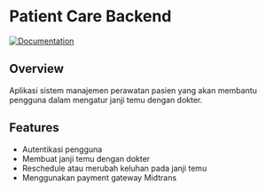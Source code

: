 # Patient Care Backend

[![Documentation](https://img.shields.io/badge/Documentation-Postman-blue)](https://documenter.getpostman.com/view/34400931/2sA3XPCNBd)

## Overview

Aplikasi sistem manajemen perawatan pasien yang akan membantu pengguna dalam mengatur janji temu dengan dokter.

## Features

- Autentikasi pengguna
- Membuat janji temu dengan dokter
- Reschedule atau merubah keluhan pada janji temu
- Menggunakan payment gateway Midtrans




